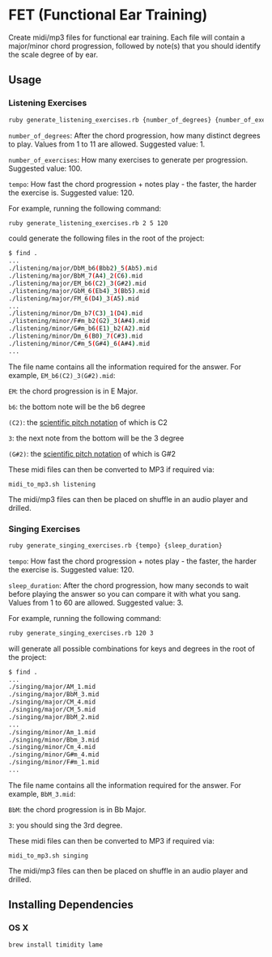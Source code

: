 # FET (Functional Ear Training)
Create midi/mp3 files for functional ear training. Each file will contain a major/minor chord progression, followed by note(s) that you should identify the scale degree of by ear.

## Usage
### Listening Exercises
```sh
ruby generate_listening_exercises.rb {number_of_degrees} {number_of_exercises} {tempo}
```

`number_of_degrees`: After the chord progression, how many distinct degrees to play. Values from 1 to 11 are allowed. Suggested value: 1.

`number_of_exercises`: How many exercises to generate per progression. Suggested value: 100.

`tempo`: How fast the chord progression + notes play - the faster, the harder the exercise is. Suggested value: 120.

For example, running the following command:
```sh
ruby generate_listening_exercises.rb 2 5 120
```
could generate the following files in the root of the project:
```sh
$ find .
...
./listening/major/DbM_b6(Bbb2)_5(Ab5).mid
./listening/major/BbM_7(A4)_2(C6).mid
./listening/major/EM_b6(C2)_3(G#2).mid
./listening/major/GbM_6(Eb4)_3(Bb5).mid
./listening/major/FM_6(D4)_3(A5).mid
...
./listening/minor/Dm_b7(C3)_1(D4).mid
./listening/minor/F#m_b2(G2)_3(A#4).mid
./listening/minor/G#m_b6(E1)_b2(A2).mid
./listening/minor/Dm_6(B0)_7(C#3).mid
./listening/minor/C#m_5(G#4)_6(A#4).mid
...
```
The file name contains all the information required for the answer. For example, `EM_b6(C2)_3(G#2).mid`:

`EM`: the chord progression is in E Major.

`b6`: the bottom note will be the b6 degree

`(C2)`: the [scientific pitch notation](https://en.wikipedia.org/wiki/Scientific_pitch_notation) of which is C2

`3`: the next note from the bottom will be the 3 degree

`(G#2)`: the [scientific pitch notation](https://en.wikipedia.org/wiki/Scientific_pitch_notation) of which is G#2

These midi files can then be converted to MP3 if required via:
```
midi_to_mp3.sh listening
```

The midi/mp3 files can then be placed on shuffle in an audio player and drilled.

### Singing Exercises
```sh
ruby generate_singing_exercises.rb {tempo} {sleep_duration}
```

`tempo`: How fast the chord progression + notes play - the faster, the harder the exercise is. Suggested value: 120.

`sleep_duration`: After the chord progression, how many seconds to wait before playing the answer so you can compare it with what you sang. Values from 1 to 60 are allowed. Suggested value: 3.


For example, running the following command:
```sh
ruby generate_singing_exercises.rb 120 3
```
will generate all possible combinations for keys and degrees in the root of the project:
```sh
$ find .
...
./singing/major/AM_1.mid
./singing/major/BbM_3.mid
./singing/major/CM_4.mid
./singing/major/CM_5.mid
./singing/major/BbM_2.mid
...
./singing/minor/Am_1.mid
./singing/minor/Bbm_3.mid
./singing/minor/Cm_4.mid
./singing/minor/G#m_4.mid
./singing/minor/F#m_1.mid
...
```
The file name contains all the information required for the answer. For example, `BbM_3.mid`:

`BbM`: the chord progression is in Bb Major.

`3`: you should sing the 3rd degree.

These midi files can then be converted to MP3 if required via:
```
midi_to_mp3.sh singing
```

The midi/mp3 files can then be placed on shuffle in an audio player and drilled.

## Installing Dependencies
### OS X
```
brew install timidity lame
```
